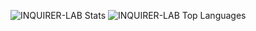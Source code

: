 ![INQUIRER-LAB Stats](https://github-readme-stats.vercel.app/api?username=INQUIRER-LAB&show_icons=true&theme=merko&count_private=true)
![INQUIRER-LAB Top Languages](https://github-readme-stats.vercel.app/api/top-langs/?username=INQUIRER-LAB&theme=merko)